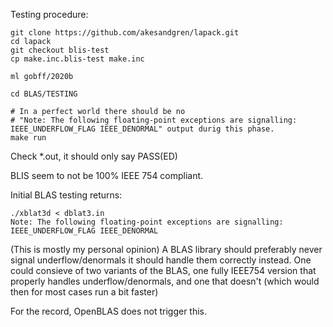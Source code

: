 Testing procedure:
```
git clone https://github.com/akesandgren/lapack.git
cd lapack
git checkout blis-test
cp make.inc.blis-test make.inc

ml gobff/2020b

cd BLAS/TESTING

# In a perfect world there should be no
# "Note: The following floating-point exceptions are signalling: IEEE_UNDERFLOW_FLAG IEEE_DENORMAL" output durig this phase.
make run
```

Check *.out, it should only say PASS(ED)


BLIS seem to not be 100% IEEE 754 compliant.

Initial BLAS testing returns:
```
./xblat3d < dblat3.in
Note: The following floating-point exceptions are signalling: IEEE_UNDERFLOW_FLAG IEEE_DENORMAL
```

(This is mostly my personal opinion)
A BLAS library should preferably never signal underflow/denormals it should handle them correctly instead.
One could consieve of two variants of the BLAS, one fully IEEE754 version that properly handles underflow/denormals, and one that doesn't (which would then for most cases run a bit faster)

For the record, OpenBLAS does not trigger this.
